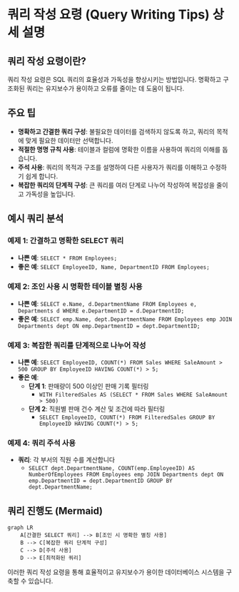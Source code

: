 
# 쿼리 작성 요령 (Query Writing Tips) 상세 설명

## 쿼리 작성 요령이란?

쿼리 작성 요령은 SQL 쿼리의 효율성과 가독성을 향상시키는 방법입니다. 명확하고 구조화된 쿼리는 유지보수가 용이하고 오류를 줄이는 데 도움이 됩니다.

## 주요 팁

- **명확하고 간결한 쿼리 구성**: 불필요한 데이터를 검색하지 않도록 하고, 쿼리의 목적에 맞게 필요한 데이터만 선택합니다.
- **적절한 명명 규칙 사용**: 테이블과 컬럼에 명확한 이름을 사용하여 쿼리의 이해를 돕습니다.
- **주석 사용**: 쿼리의 목적과 구조를 설명하여 다른 사용자가 쿼리를 이해하고 수정하기 쉽게 합니다.
- **복잡한 쿼리의 단계적 구성**: 큰 쿼리를 여러 단계로 나누어 작성하여 복잡성을 줄이고 가독성을 높입니다.

## 예시 쿼리 분석

### 예제 1: 간결하고 명확한 SELECT 쿼리
- **나쁜 예**: `SELECT * FROM Employees;`
- **좋은 예**: `SELECT EmployeeID, Name, DepartmentID FROM Employees;`

### 예제 2: 조인 사용 시 명확한 테이블 별칭 사용
- **나쁜 예**: `SELECT e.Name, d.DepartmentName FROM Employees e, Departments d WHERE e.DepartmentID = d.DepartmentID;`
- **좋은 예**: `SELECT emp.Name, dept.DepartmentName FROM Employees emp JOIN Departments dept ON emp.DepartmentID = dept.DepartmentID;`

### 예제 3: 복잡한 쿼리를 단계적으로 나누어 작성
- **나쁜 예**: `SELECT EmployeeID, COUNT(*) FROM Sales WHERE SaleAmount > 500 GROUP BY EmployeeID HAVING COUNT(*) > 5;`
- **좋은 예**:
  - **단계 1**: 판매량이 500 이상인 판매 기록 필터링
    - `WITH FilteredSales AS (SELECT * FROM Sales WHERE SaleAmount > 500)`
  - **단계 2**: 직원별 판매 건수 계산 및 조건에 따라 필터링
    - `SELECT EmployeeID, COUNT(*) FROM FilteredSales GROUP BY EmployeeID HAVING COUNT(*) > 5;`

### 예제 4: 쿼리 주석 사용
- **쿼리**: 각 부서의 직원 수를 계산합니다
  - `SELECT dept.DepartmentName, COUNT(emp.EmployeeID) AS NumberOfEmployees FROM Employees emp JOIN Departments dept ON emp.DepartmentID = dept.DepartmentID GROUP BY dept.DepartmentName;`

## 쿼리 진행도 (Mermaid)

```mermaid
graph LR
    A[간결한 SELECT 쿼리] --> B[조인 시 명확한 별칭 사용]
    B --> C[복잡한 쿼리 단계적 구성]
    C --> D[주석 사용]
    D --> E[최적화된 쿼리]
```

이러한 쿼리 작성 요령을 통해 효율적이고 유지보수가 용이한 데이터베이스 시스템을 구축할 수 있습니다.
